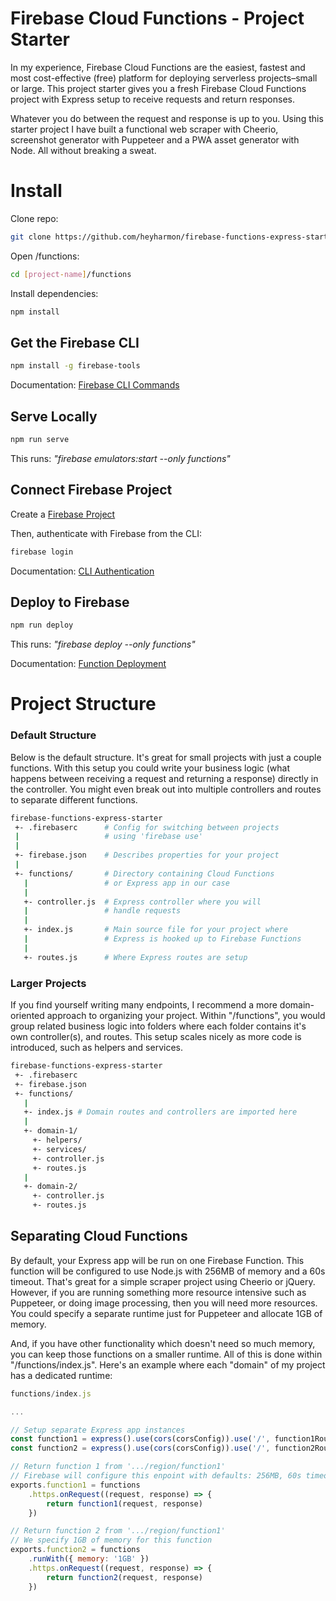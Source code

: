 
# Firebase Cloud Functions - Project Starter
In my experience, Firebase Cloud Functions are the easiest, fastest and most cost-effective (free) platform for deploying serverless projects–small or large. This project starter gives you a fresh Firebase Cloud Functions project with Express setup to receive requests and return responses.

Whatever you do between the request and response is up to you. Using this starter project I have built a functional web scraper with Cheerio, screenshot generator with Puppeteer and a PWA asset generator with Node. All without breaking a sweat.


# Install

Clone repo:
```bash
git clone https://github.com/heyharmon/firebase-functions-express-starter.git [project-name]
```

Open /functions:
```bash
cd [project-name]/functions
```

Install dependencies:
```bash
npm install
```

## Get the Firebase CLI

```bash
npm install -g firebase-tools
```
Documentation: [Firebase CLI Commands](https://firebaseopensource.com/projects/firebase/firebase-tools/)

## Serve Locally

```bash
npm run serve
```
This runs: *"firebase emulators:start --only functions"*

## Connect Firebase Project

Create a [Firebase Project](https://firebase.google.com/)

Then, authenticate with Firebase from the CLI:
```bash
firebase login
```

Documentation: [CLI Authentication](https://firebase.google.com/docs/cli#sign-in-test-cli)

## Deploy to Firebase

```bash
npm run deploy
```
This runs: *"firebase deploy --only functions"*

Documentation: [Function Deployment](https://firebase.google.com/docs/functions/manage-functions)


# Project Structure

### Default Structure

Below is the default structure. It's great for small projects with just a couple functions. With this setup you could write your business logic (what happens between receiving a request and returning a response) directly in the controller. You might even break out into multiple controllers and routes to separate different functions.

```bash
firebase-functions-express-starter
 +- .firebaserc      # Config for switching between projects
 |				     # using 'firebase use'
 |
 +- firebase.json    # Describes properties for your project
 |
 +- functions/       # Directory containing Cloud Functions
   |			     # or Express app in our case
   |
   +- controller.js  # Express controller where you will
   |				 # handle requests
   |
   +- index.js       # Main source file for your project where
   |			     # Express is hooked up to Firebase Functions
   |
   +- routes.js      # Where Express routes are setup
```

### Larger Projects

If you find yourself writing many endpoints, I recommend a more domain-oriented approach to organizing your project. Within "/functions", you would group related business logic into folders where each folder contains it's own controller(s), and routes. This setup scales nicely as more code is introduced, such as helpers and services.

```bash
firebase-functions-express-starter
 +- .firebaserc
 +- firebase.json
 +- functions/
   |
   +- index.js # Domain routes and controllers are imported here
   |
   +- domain-1/
	 +- helpers/
	 +- services/
     +- controller.js
     +- routes.js
   |
   +- domain-2/
     +- controller.js
     +- routes.js
```

## Separating Cloud Functions

By default, your Express app will be run on one Firebase Function. This function will be configured to use Node.js with 256MB of memory and a 60s timeout. That's great for a simple scraper project using Cheerio or jQuery. However, if you are running something more resource intensive such as Puppeteer, or doing image processing, then you will need more resources. You could specify a separate runtime just for Puppeteer and allocate 1GB of memory.

And, if you have other functionality which doesn't need so much memory, you can keep those functions on a smaller runtime. All of this is done within "/functions/index.js". Here's an example where each "domain" of my project has a dedicated runtime:

```js
functions/index.js

...

// Setup separate Express app instances
const function1 = express().use(cors(corsConfig)).use('/', function1Routes)
const function2 = express().use(cors(corsConfig)).use('/', function2Routes)

// Return function 1 from '.../region/function1'
// Firebase will configure this enpoint with defaults: 256MB, 60s timeout
exports.function1 = functions
    .https.onRequest((request, response) => {
        return function1(request, response)
    })

// Return function 2 from '.../region/function1'
// We specify 1GB of memory for this function
exports.function2 = functions
    .runWith({ memory: '1GB' })
    .https.onRequest((request, response) => {
        return function2(request, response)
    })
```
